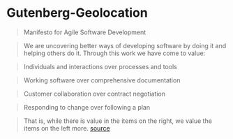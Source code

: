 # Gutenberg-Geolocation


> Manifesto for Agile Software Development



> We are uncovering better ways of developing
> software by doing it and helping others do it.
> Through this work we have come to value:

>Individuals and interactions over processes and tools

>Working software over comprehensive documentation

>Customer collaboration over contract negotiation

>Responding to change over following a plan

>That is, while there is value in the items on
>the right, we value the items on the left more. 
[source](http://agilemanifesto.org/)